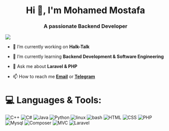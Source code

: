 <h1 align="center">Hi 👋, I'm Mohamed Mostafa</h1>
<h3 align="center">A passionate Backend Developer</h3>

<!-- ## 🏆 GitHub Trophies -->
![](https://github-profile-trophy.vercel.app/?username=mokammel0000)


- 🔭 I’m currently working on **Halk-Talk**

- 🌱 I’m currently learning **Backend Development & Software Engineering**

- 💬 Ask me about **Laravel & PHP**

- 📫 How to reach me **[Email](mokammel0000@gmail.com)** or **[Telegram](https://t.me/mokammel0000)**


# 💻 Languages & Tools:


![C++](https://img.shields.io/badge/c++-%2300599C.svg?style=flat&logo=c%2B%2B&logoColor=white) 
![C#](https://img.shields.io/badge/c%23-sharp?style=flat&logo=c-sharp&logoColor=white) 
![Java](https://img.shields.io/badge/java-%23ED8B00.svg?style=flat&logo=java&logoColor=white) 
![Python](https://img.shields.io/badge/python-3670A0?style=flat&logo=python&logoColor=ffdd54) 
![linux](https://img.shields.io/badge/linux-blue?style=flat&logo=linux&logoColor=white) 
![bash](https://img.shields.io/badge/bash-gray?style=flat&logo=bash&logoColor=white) 
![HTML](https://img.shields.io/badge/html-%23E34F26.svg?style=flat&logo=html5&logoColor=white) 
![CSS](https://img.shields.io/badge/css-%231572B6.svg?style=flat&logo=css3&logoColor=white) 
![PHP](https://img.shields.io/badge/php-purple?style=flat&logo=php&logoColor=white) 
![Mysql](https://img.shields.io/badge/mysql-%23E34F26.svg?style=flat&logo=mysql&logoColor=white) 
![Composer](https://img.shields.io/badge/composer-gray?style=flat&logo=composer&logoColor=white) 
![MVC](https://img.shields.io/badge/mvc-blue?style=flat&logo=mvc&logoColor=white) 
![Laravel](https://img.shields.io/badge/laravel-%23E34F26.svg?style=flat&logo=laravel&logoColor=white)

<!-- [![](https://visitcount.itsvg.in/api?id=mokammel0000&icon=6&color=1)](https://visitcount.itsvg.in) -->

<!-- 
![](https://github-readme-stats.vercel.app/api/top-langs?username=mokammel0000&show_icons=true&locale=en&layout=compact) -->

<!-- ![](https://github-readme-stats.vercel.app/api?username=mokammel0000&show_icons=true&locale=en)

![](https://github-readme-streak-stats.herokuapp.com/?user=mokammel0000) -->
